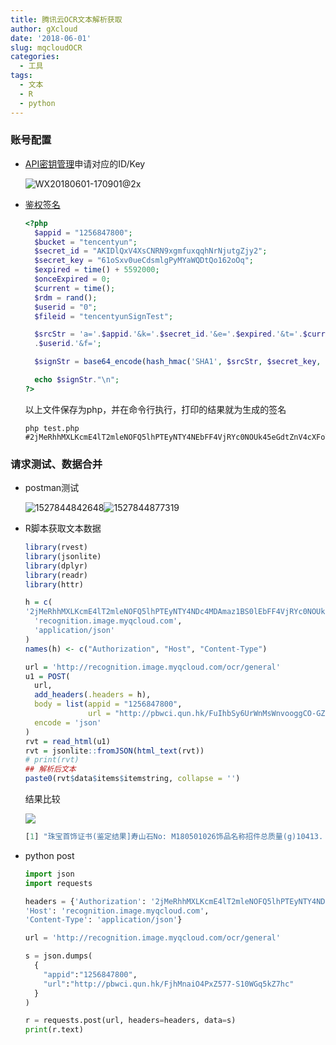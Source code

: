 ```yaml
---
title: 腾讯云OCR文本解析获取
author: gXcloud
date: '2018-06-01'
slug: mqcloudOCR
categories:
  - 工具
tags:
  - 文本
  - R
  - python
---
```





### 账号配置

- [API密钥管理](https://console.cloud.tencent.com/cam/capi)申请对应的ID/Key

  ![WX20180601-170901@2x](https://ws2.sinaimg.cn/large/006tNc79gy1frvtve37paj31kw0jnn2o.jpg)

- [鉴权签名](https://cloud.tencent.com/document/product/641/12409)

  ```php
  <?php
  	$appid = "1256847800";
  	$bucket = "tencentyun";
  	$secret_id = "AKIDlQxV4XsCNRN9xgmfuxqqhNrNjutgZjy2";
  	$secret_key = "61oSxv0ueCdsmlgPyMYaWQDtQo162oOq";
  	$expired = time() + 5592000;
  	$onceExpired = 0;
  	$current = time();
  	$rdm = rand();
  	$userid = "0";
  	$fileid = "tencentyunSignTest";

  	$srcStr = 'a='.$appid.'&k='.$secret_id.'&e='.$expired.'&t='.$current.'&r='.$rdm.'&u='
  	.$userid.'&f=';

  	$signStr = base64_encode(hash_hmac('SHA1', $srcStr, $secret_key, true).$srcStr);

  	echo $signStr."\n"; 
  ?>
  ```

  以上文件保存为php，并在命令行执行，打印的结果就为生成的签名

  ```shell
  php test.php
  #2jMeRhhMXLKcmE4lT2mleNOFQ5lhPTEyNTY4NEbFF4VjRYc0NOUk45eGdtZnV4cXFoTnJOanV0Z1pqeTImZT0xNTMzNDM0ODAwJnQ9MTUyNzg0MjgwMCZyPTE5NTkwMzQ0NiZ1PTAmZj0=
  ```

  

### 请求测试、数据合并

- postman测试

  ![1527844842648](https://ws4.sinaimg.cn/large/006tNc79gy1frvtvceqp0j31dc0c4gnq.jpg)![1527844877319](https://ws3.sinaimg.cn/large/006tNc79gy1frvtvf4ynaj31740c4q4v.jpg)

- R脚本获取文本数据

  ```r
  library(rvest)
  library(jsonlite)
  library(dplyr)
  library(readr)
  library(httr)

  h = c(
  '2jMeRhhMXLKcmE4lT2mleNOFQ5lhPTEyNTY4NDc4MDAmaz1BS0lEbFF4VjRYc0NOUk45eGdtZnV4cXFoTnJOanV0Z1pqeTImZT0xNTMzNDM0ODAwJnQ9MTUyNzg0MjgwMCZyPTE5NTkwMzQ0NiZ1PTAmZj0=',
    'recognition.image.myqcloud.com',
    'application/json'
  )
  names(h) <- c("Authorization", "Host", "Content-Type")

  url = 'http://recognition.image.myqcloud.com/ocr/general'
  u1 = POST(
    url,
    add_headers(.headers = h),
    body = list(appid = "1256847800",
                url = "http://pbwci.qun.hk/FuIhbSy6UrWnMsWnvooggCO-GZkY"),
    encode = 'json'
  )
  rvt = read_html(u1)
  rvt = jsonlite::fromJSON(html_text(rvt))
  # print(rvt)
  ## 解析后文本
  paste0(rvt$data$items$itemstring, collapse = '')

  ```

  结果比较

  ![](http://pbwci.qun.hk/FuIhbSy6UrWnMsWnvooggCO-GZkY)

  ```r
  [1] "珠宝首饰证书(鉴定结果]寿山石No: M180501026饰品名称招件总质量(g)10413. 0000色褐黄色偏光性非均质集合体遵明度徽透明折光率1.57 (点刻)吸收光谱未见放大检查县微丝网结构紫外荧光长波无短波无其它测试红外光讲检查，寿山石特征吸收M180501026备注执行标准，GB/T16552-2017. GB/T16553-2017江苏省消费者协会黄金珠宝检测鉴定定点单位检验师，陈飞股文华438646红苏省质量技术监督局珠宝首饰产品打假举报工作站询网址: www.jszbz.com 本证 书仅对所示样品负责， 复制无效。"
  ```

- python post

  ```python
  import json
  import requests

  headers = {'Authorization': '2jMeRhhMXLKcmE4lT2mleNOFQ5lhPTEyNTY4NDc4MDAmaz1BS0lEbFF4VjRYc0NOUk45eGdtZnV4cXFoTnJOanV0Z1pqeTImZT0xNTMzNDM0ODAwJnQ9MTUyNzg0MjgwMCZyPTE5NTkwMzQ0NiZ1PTAmZj0=',
  'Host': 'recognition.image.myqcloud.com',
  'Content-Type': 'application/json'}

  url = 'http://recognition.image.myqcloud.com/ocr/general'

  s = json.dumps(
  	{
  	  "appid":"1256847800",
  	  "url":"http://pbwci.qun.hk/FjhMnaiO4PxZ577-S10WGq5kZ7hc"
  	}
  )

  r = requests.post(url, headers=headers, data=s)
  print(r.text)
  ```



